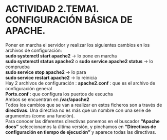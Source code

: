 
# ACTIVIDAD 2.TEMA1. CONFIGURACIÓN BÁSICA DE APACHE.
Poner en marcha el servidor y realizar los siguientes cambios en los archivos de configuración:  
**sudo systemctl start apache2** -> lo pone en marcha  
**sudo systemctl status apache2**  o **sudo service apache2 status** -> lo comprueba  
**sudo service stop apache2** -> lo para  
**sudo service restart apache2** -> lo reinicia  
Hay 2 archivos de configuración  :
  **apache2.conf** : que es el archivo de configuración general    
  **Ports.conf** : que configura los puertos de escucha  
Ambos se encuentran en **/var/apache2**  
Todos los cambios que se van a realizar en estos ficheros son a través de **directivas**. Una directiva no es más que un nombre con una serie de argumentos (como una función).  
Para conocer las diferentes directivas ponemos en el buscador **“Apache docs”** seleccionamos la última versión, y pinchamos en **“Directivas de configuración en tiempo de ejecución”**  y aparece todas las directivas.  

